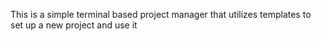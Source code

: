 This is a simple terminal based project manager that utilizes templates to set up a new project and use it